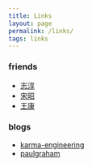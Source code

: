 ```yaml
---
title: Links
layout: page
permalink: /links/
tags: links
---
```


### friends

- [志淳][5]
- [宋昭][6]
- [王康][7]

### blogs

- [karma-engineering][3]
- [paulgraham][4]

[1]: http://www.theunixschool.com/
[2]: http://geeksforgeeks.org/
[3]: http://karma-engineering.com/lab/blog
[4]: http://paulgraham.com/index.html
[5]: http://code6.github.io/
[6]: http://kernelmaker.github.io/
[7]: http://catkang.github.io/index.html
